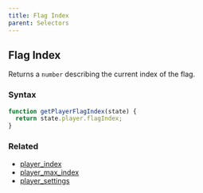 ```yaml
---
title: Flag Index
parent: Selectors
---
```


## Flag Index

Returns a `number` describing the current index of the flag.

### Syntax

```js
function getPlayerFlagIndex(state) {
  return state.player.flagIndex;
}
```

### Related

- [player_index](./player_index.md)
- [player_max_index](./player_max_index.md)
- [player_settings](./player_settings.md)
